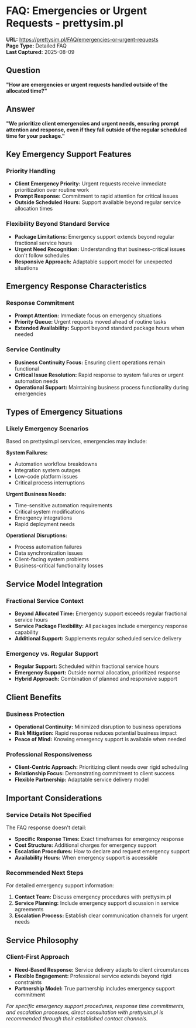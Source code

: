 # FAQ: Emergencies or Urgent Requests - prettysim.pl

**URL:** https://prettysim.pl/FAQ/emergencies-or-urgent-requests  
**Page Type:** Detailed FAQ  
**Last Captured:** 2025-08-09

## Question

**"How are emergencies or urgent requests handled outside of the allocated time?"**

## Answer

**"We prioritize client emergencies and urgent needs, ensuring prompt attention and response, even if they fall outside of the regular scheduled time for your package."**

## Key Emergency Support Features

### Priority Handling
- **Client Emergency Priority:** Urgent requests receive immediate prioritization over routine work
- **Prompt Response:** Commitment to rapid attention for critical issues
- **Outside Scheduled Hours:** Support available beyond regular service allocation times

### Flexibility Beyond Standard Service
- **Package Limitations:** Emergency support extends beyond regular fractional service hours
- **Urgent Need Recognition:** Understanding that business-critical issues don't follow schedules
- **Responsive Approach:** Adaptable support model for unexpected situations

## Emergency Response Characteristics

### Response Commitment
- **Prompt Attention:** Immediate focus on emergency situations
- **Priority Queue:** Urgent requests moved ahead of routine tasks
- **Extended Availability:** Support beyond standard package hours when needed

### Service Continuity
- **Business Continuity Focus:** Ensuring client operations remain functional
- **Critical Issue Resolution:** Rapid response to system failures or urgent automation needs
- **Operational Support:** Maintaining business process functionality during emergencies

## Types of Emergency Situations

### Likely Emergency Scenarios
Based on prettysim.pl services, emergencies may include:

**System Failures:**
- Automation workflow breakdowns
- Integration system outages
- Low-code platform issues
- Critical process interruptions

**Urgent Business Needs:**
- Time-sensitive automation requirements
- Critical system modifications
- Emergency integrations
- Rapid deployment needs

**Operational Disruptions:**
- Process automation failures
- Data synchronization issues
- Client-facing system problems
- Business-critical functionality losses

## Service Model Integration

### Fractional Service Context
- **Beyond Allocated Time:** Emergency support exceeds regular fractional service hours
- **Service Package Flexibility:** All packages include emergency response capability
- **Additional Support:** Supplements regular scheduled service delivery

### Emergency vs. Regular Support
- **Regular Support:** Scheduled within fractional service hours
- **Emergency Support:** Outside normal allocation, prioritized response
- **Hybrid Approach:** Combination of planned and responsive support

## Client Benefits

### Business Protection
- **Operational Continuity:** Minimized disruption to business operations
- **Risk Mitigation:** Rapid response reduces potential business impact
- **Peace of Mind:** Knowing emergency support is available when needed

### Professional Responsiveness
- **Client-Centric Approach:** Prioritizing client needs over rigid scheduling
- **Relationship Focus:** Demonstrating commitment to client success
- **Flexible Partnership:** Adaptable service delivery model

## Important Considerations

### Service Details Not Specified
The FAQ response doesn't detail:
- **Specific Response Times:** Exact timeframes for emergency response
- **Cost Structure:** Additional charges for emergency support
- **Escalation Procedures:** How to declare and request emergency support
- **Availability Hours:** When emergency support is accessible

### Recommended Next Steps
For detailed emergency support information:
1. **Contact Team:** Discuss emergency procedures with prettysim.pl
2. **Service Planning:** Include emergency support discussion in service agreements
3. **Escalation Process:** Establish clear communication channels for urgent needs

## Service Philosophy

### Client-First Approach
- **Need-Based Response:** Service delivery adapts to client circumstances
- **Flexible Engagement:** Professional service extends beyond rigid constraints
- **Partnership Model:** True partnership includes emergency support commitment

*For specific emergency support procedures, response time commitments, and escalation processes, direct consultation with prettysim.pl is recommended through their established contact channels.*
